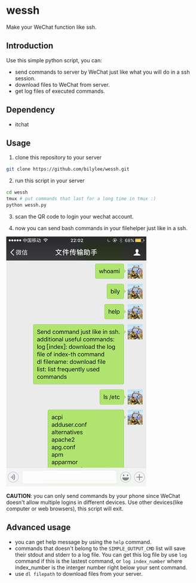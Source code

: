 # wessh
Make your WeChat function like ssh.

## Introduction
Use this simple python script, you can:
 - send commands to server by WeChat just like what you will do in a ssh session.
 - download files to WeChat from server.
 - get log files of executed commands.

## Dependency
- itchat

## Usage
1. clone this repository to your server
```bash
git clone https://github.com/bilylee/wessh.git
```

2. run this script in your server
```bash
cd wessh
tmux # put commands that last for a long time in tmux :)
python wessh.py
```

3. scan the QR code to login your wechat account.

4. now you can send bash commands in your filehelper just like in a ssh.

![demo image](demo.PNG)

**CAUTION**: you can only send commands by your phone since WeChat doesn't allow multiple logins in different devices. Use other devices(like computer or web browsers), this script will exit. 

## Advanced usage
- you can get help message by using the `help` command.
- commands that doesn't belong to the `SIMPLE_OUTPUT_CMD` list will save their stdout and stderr to a log file. You can get this log file by use `log` command if this is the lastest command, or `log index_number` where index_number is the interger number right below your sent command.
- use `dl filepath` to download files from your server. 



